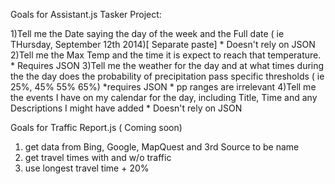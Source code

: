 Goals for Assistant.js Tasker Project:

 1)Tell me the Date saying the day of the week and the Full date ( ie THursday, September 12th 2014)[ Separate paste]
	* Doesn't rely on JSON
 2)Tell me the Max Temp and the time it is expect to reach that temperature.
	* Requires JSON
 3)Tell me the weather for the day and at what times during the the day does the probability of precipitation pass specific thresholds ( ie 25%, 45% 55% 65%)
	*requires JSON
	* pp ranges are irrelevant 
4)Tell me the events I have on my calendar for the day, including Title, Time and any Descriptions I might have added
	* Doesn't rely on JSON
	
Goals for Traffic Report.js ( Coming soon)
1) get data from Bing, Google, MapQuest and 3rd Source to be name
2) get travel times with and w/o traffic 
3) use longest travel time + 20%
